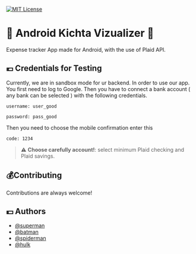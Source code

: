 
[![MIT License](https://img.shields.io/badge/License-MIT-green.svg)](https://choosealicense.com/licenses/mit/)


#  💸 Android Kichta Vizualizer 💸

Expense tracker App made for Android, with the use of Plaid API.


## 💶 Credentials for Testing

Currently, we are in sandbox mode for ur backend. In order to use our app. You first need to log to Google. Then you have to connect a bank account ( any bank can be selected ) with the following credentials.

`username: user_good`

`password: pass_good`

Then you need to choose the mobile confirmation enter this

`code: 1234`

> :warning: **Choose carefully account!**: select minimum Plaid checking and Plaid savings.

## 💰Contributing

Contributions are always welcome!


## 💵 Authors

- [@superman](https://www.github.com/louislouislouislouis)
- [@batman](https://github.com/candicebr)
- [@spiderman](https://github.com/LilianMrzt)
- [@hulk](https://github.com/leny0769)

